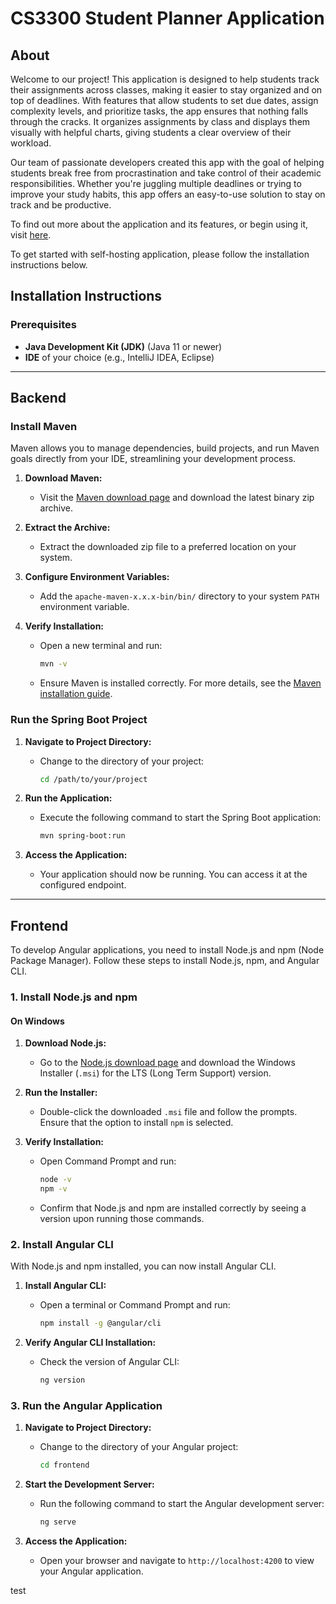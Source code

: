 # CS3300 Student Planner Application

## About

Welcome to our project! This application is designed to help students track their assignments across classes, making it easier to stay organized and on top of deadlines. With features that allow students to set due dates, assign complexity levels, and prioritize tasks, the app ensures that nothing falls through the cracks. It organizes assignments by class and displays them visually with helpful charts, giving students a clear overview of their workload. 

Our team of passionate developers created this app with the goal of helping students break free from procrastination and take control of their academic responsibilities. Whether you're juggling multiple deadlines or trying to improve your study habits, this app offers an easy-to-use solution to stay on track and be productive.

To find out more about the application and its features, or begin using it, visit [here](https://jimby3.github.io/CS3300/about).

To get started with self-hosting application, please follow the installation instructions below.

## Installation Instructions

### Prerequisites
- **Java Development Kit (JDK)** (Java 11 or newer)
- **IDE** of your choice (e.g., IntelliJ IDEA, Eclipse)

---

## Backend

### Install Maven
 Maven allows you to manage dependencies, build projects, and run Maven goals directly from your IDE, streamlining your development process.

1. **Download Maven:**
   - Visit the [Maven download page](https://maven.apache.org/download.cgi) and download the latest binary zip archive.

2. **Extract the Archive:**
   - Extract the downloaded zip file to a preferred location on your system.

3. **Configure Environment Variables:**
   - Add the `apache-maven-x.x.x-bin/bin/` directory to your system `PATH` environment variable.

4. **Verify Installation:**
   - Open a new terminal and run:
     ```bash
     mvn -v
     ```
   - Ensure Maven is installed correctly. For more details, see the [Maven installation guide](https://maven.apache.org/install.html).

### Run the Spring Boot Project

1. **Navigate to Project Directory:**
   - Change to the directory of your project:
     ```bash
     cd /path/to/your/project
     ```

2. **Run the Application:**
   - Execute the following command to start the Spring Boot application:
     ```bash
     mvn spring-boot:run
     ```

3. **Access the Application:**
   - Your application should now be running. You can access it at the configured endpoint.

---

## Frontend

To develop Angular applications, you need to install Node.js and npm (Node Package Manager). Follow these steps to install Node.js, npm, and Angular CLI.

### 1. Install Node.js and npm

#### On Windows

1. **Download Node.js:**
   - Go to the [Node.js download page](https://nodejs.org/) and download the Windows Installer (`.msi`) for the LTS (Long Term Support) version.

2. **Run the Installer:**
   - Double-click the downloaded `.msi` file and follow the prompts. Ensure that the option to install `npm` is selected.

3. **Verify Installation:**
   - Open Command Prompt and run:
     ```bash
     node -v
     npm -v
     ```
   - Confirm that Node.js and npm are installed correctly by seeing a version upon running those commands.

### 2. Install Angular CLI

With Node.js and npm installed, you can now install Angular CLI.

1. **Install Angular CLI:**
   - Open a terminal or Command Prompt and run:
     ```bash
     npm install -g @angular/cli
     ```

2. **Verify Angular CLI Installation:**
   - Check the version of Angular CLI:
     ```bash
     ng version
     ```

### 3. Run the Angular Application

1. **Navigate to Project Directory:**
   - Change to the directory of your Angular project:
     ```bash
     cd frontend
     ```

2. **Start the Development Server:**
   - Run the following command to start the Angular development server:
     ```bash
     ng serve
     ```

3. **Access the Application:**
   - Open your browser and navigate to `http://localhost:4200` to view your Angular application.

test
